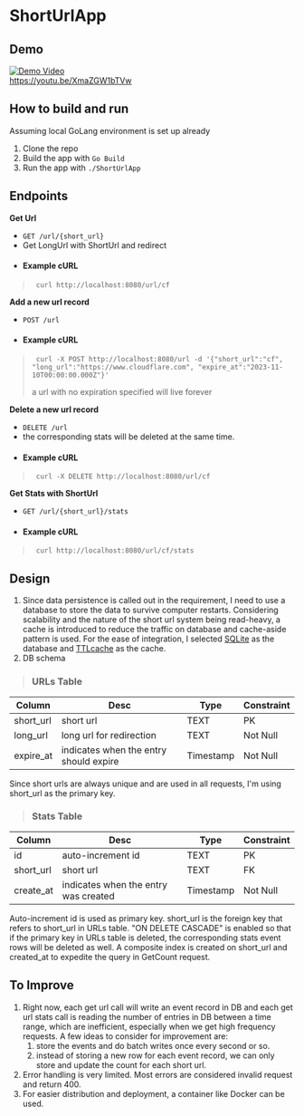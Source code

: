 # ShortUrlApp

## Demo
<a href="https://youtu.be/XmaZGW1bTVw"><img src="https://i9.ytimg.com/vi/XmaZGW1bTVw/mqdefault.jpg?sqp=CJTLqKoG-oaymwEmCMACELQB8quKqQMa8AEB-AHUCYAC0AWKAgwIABABGGUgZShlMA8=&rs=AOn4CLAa9R4h4SYbg1Sj_5EaJbFBfgmMAQ" alt="Demo Video"></a>  
https://youtu.be/XmaZGW1bTVw

## How to build and run
Assuming local GoLang environment is set up already
1. Clone the repo 
2. Build the app with ```Go Build```
3. Run the app with ```./ShortUrlApp```


## Endpoints
**Get Url**
* `GET /url/{short_url}`
* Get LongUrl with ShortUrl and redirect
* #### Example cURL
> ```
>  curl http://localhost:8080/url/cf
> ```

**Add a new url record**
* `POST /url`
* #### Example cURL
> ```
>  curl -X POST http://localhost:8080/url -d '{"short_url":"cf", "long_url":"https://www.cloudflare.com", "expire_at":"2023-11-10T00:00:00.000Z"}'
> ```
> a url with no expiration specified will live forever

**Delete a new url record**
* `DELETE /url`
* the corresponding stats will be deleted at the same time. 
* #### Example cURL
> ```
>  curl -X DELETE http://localhost:8080/url/cf
> ```

**Get Stats with ShortUrl**
* `GET /url/{short_url}/stats`
* #### Example cURL
> ```
>  curl http://localhost:8080/url/cf/stats
> ```

## Design
1. Since data persistence is called out in the requirement, I need to use a database to store the data to survive 
computer restarts. Considering scalability and the nature of the short url system being read-heavy, a cache is introduced 
to reduce the traffic on database and cache-aside pattern is used. For the ease of integration, I selected [SQLite](https://github.com/mattn/go-sqlite3) 
as the database and [TTLcache](https://github.com/jellydator/ttlcache) as the cache.
2. DB schema
> ### URLs Table ###
| Column    | Desc                                   | Type      |Constraint
|-----------|----------------------------------------|-----------|-----------------------
| short_url | short url                              | TEXT      |PK
| long_url  | long url for redirection               | TEXT      |Not Null
| expire_at | indicates when the entry should expire | Timestamp |Not Null

Since short urls are always unique and are used in all requests, I'm using short_url as the primary key.

> ### Stats Table ###
| Column    | Desc                                 | Type      |Constraint
|-----------|--------------------------------------|-----------|-----------------------
| id        | auto-increment id                    | TEXT      |PK
| short_url | short url                            | TEXT      |FK
| create_at | indicates when the entry was created | Timestamp |Not Null

Auto-increment id is used as primary key. short_url is the foreign key that refers to short_url in URLs table. 
"ON DELETE CASCADE" is enabled so that if the primary key in URLs table is deleted, the corresponding stats 
event rows will be deleted as well. A composite index is created on short_url and created_at to expedite the 
query in GetCount request.




## To Improve
1. Right now, each get url call will write an event record in DB and each get url stats call is reading the 
number of entries in DB between a time range, which are inefficient, especially when we get high frequency requests. 
A few ideas to consider for improvement are:
   1. store the events and do batch writes once every second or so.
   2. instead of storing a new row for each event record, we can only store and update the count for each short url.
2. Error handling is very limited. Most errors are considered invalid request and return 400.
3. For easier distribution and deployment, a container like Docker can be used.
